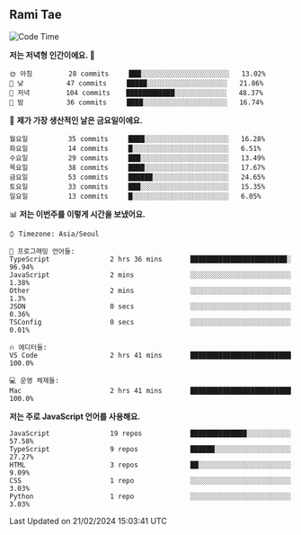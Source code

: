## Rami Tae

<!--START_SECTION:waka-->
![Code Time](http://img.shields.io/badge/Code%20Time-1%2C360%20hrs%2052%20mins-blue)

**저는 저녁형 인간이에요. 🦉** 

```text
🌞 아침         28 commits     ███░░░░░░░░░░░░░░░░░░░░░░   13.02% 
🌆 낮　         47 commits     █████░░░░░░░░░░░░░░░░░░░░   21.86% 
🌃 저녁         104 commits    ████████████░░░░░░░░░░░░░   48.37% 
🌙 밤　         36 commits     ████░░░░░░░░░░░░░░░░░░░░░   16.74%

```
📅 **제가 가장 생산적인 날은 금요일이에요.** 

```text
월요일          35 commits     ████░░░░░░░░░░░░░░░░░░░░░   16.28% 
화요일          14 commits     █░░░░░░░░░░░░░░░░░░░░░░░░   6.51% 
수요일          29 commits     ███░░░░░░░░░░░░░░░░░░░░░░   13.49% 
목요일          38 commits     ████░░░░░░░░░░░░░░░░░░░░░   17.67% 
금요일          53 commits     ██████░░░░░░░░░░░░░░░░░░░   24.65% 
토요일          33 commits     ███░░░░░░░░░░░░░░░░░░░░░░   15.35% 
일요일          13 commits     █░░░░░░░░░░░░░░░░░░░░░░░░   6.05%

```


📊 **저는 이번주를 이렇게 시간을 보냈어요.** 

```text
⌚︎ Timezone: Asia/Seoul

💬 프로그래밍 언어들: 
TypeScript               2 hrs 36 mins       ████████████████████████░   96.94% 
JavaScript               2 mins              ░░░░░░░░░░░░░░░░░░░░░░░░░   1.38% 
Other                    2 mins              ░░░░░░░░░░░░░░░░░░░░░░░░░   1.3% 
JSON                     0 secs              ░░░░░░░░░░░░░░░░░░░░░░░░░   0.36% 
TSConfig                 0 secs              ░░░░░░░░░░░░░░░░░░░░░░░░░   0.01%

🔥 에디터들: 
VS Code                  2 hrs 41 mins       █████████████████████████   100.0%

💻 운영 체제들: 
Mac                      2 hrs 41 mins       █████████████████████████   100.0%

```

**저는 주로 JavaScript 언어를 사용해요.** 

```text
JavaScript               19 repos            ██████████████░░░░░░░░░░░   57.58% 
TypeScript               9 repos             ██████░░░░░░░░░░░░░░░░░░░   27.27% 
HTML                     3 repos             ██░░░░░░░░░░░░░░░░░░░░░░░   9.09% 
CSS                      1 repo              ░░░░░░░░░░░░░░░░░░░░░░░░░   3.03% 
Python                   1 repo              ░░░░░░░░░░░░░░░░░░░░░░░░░   3.03%

```



 Last Updated on 21/02/2024 15:03:41 UTC
<!--END_SECTION:waka-->
